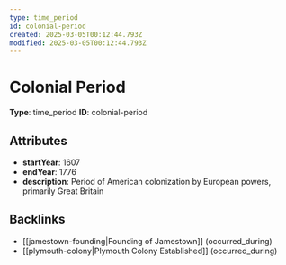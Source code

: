 ```yaml
---
type: time_period
id: colonial-period
created: 2025-03-05T00:12:44.793Z
modified: 2025-03-05T00:12:44.793Z
---
```


# Colonial Period

**Type**: time_period
**ID**: colonial-period

## Attributes

- **startYear**: 1607
- **endYear**: 1776
- **description**: Period of American colonization by European powers, primarily Great Britain

## Backlinks

- [[jamestown-founding|Founding of Jamestown]] (occurred_during)
- [[plymouth-colony|Plymouth Colony Established]] (occurred_during)

